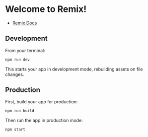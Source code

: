 # Welcome to Remix!

- [Remix Docs](https://remix.run/docs)

## Development

From your terminal:

```sh
npm run dev
```

This starts your app in development mode, rebuilding assets on file changes.

## Production

First, build your app for production:

```sh
npm run build
```

Then run the app in production mode:

```sh
npm start
```

